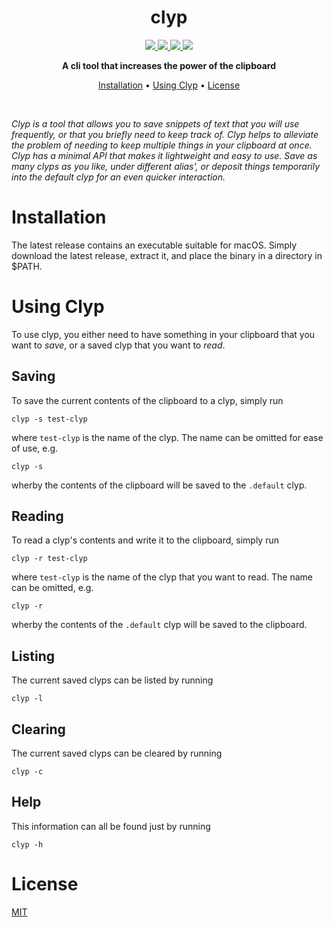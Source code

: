 <div align="center">
<h1>clyp</h1>
  <a href="https://travis-ci.com/gabrielbarker/clyp">
    <img src="https://travis-ci.com/gabrielbarker/clyp.svg?branch=main"/>
  </a>
  <a href="https://www.rust-lang.org/">
    <img src="https://img.shields.io/badge/language-rust-%23dea584"/>
  </a>
  <a href="https://github.com/gabrielbarker/clyp/releases/latest">
    <img src="https://img.shields.io/github/v/release/gabrielbarker/clyp?color=ff69b4"/>
  </a>
  <a href="https://github.com/gabrielbarker/clyp/blob/main/LICENSE">
    <img src="https://img.shields.io/github/license/gabrielbarker/clyp" />
  </a>

<b>A cli tool that increases the power of the clipboard</b>

<a href="#installation">Installation</a> •
<a href="#using-clyp">Using Clyp</a> •
<a href="#license">License</a>

</div>
<br>

_Clyp is a tool that allows you to save snippets of text that you will use frequently, or that you briefly need to keep track of. Clyp helps to alleviate the problem of needing to keep multiple things in your clipboard at once. Clyp has a minimal API that makes it lightweight and easy to use. Save as many clyps as you like, under different alias', or deposit things temporarily into the default clyp for an even quicker interaction._

# Installation

The latest release contains an executable suitable for macOS. Simply download the latest release, extract it, and place the binary in a directory in \$PATH.

# Using Clyp

To use clyp, you either need to have something in your clipboard that you want to _save_, or a saved clyp that you want to _read_.

## Saving

To save the current contents of the clipboard to a clyp, simply run

```
clyp -s test-clyp
```

where `test-clyp` is the name of the clyp. The name can be omitted for ease of use, e.g.

```
clyp -s
```

wherby the contents of the clipboard will be saved to the `.default` clyp.

## Reading

To read a clyp's contents and write it to the clipboard, simply run

```
clyp -r test-clyp
```

where `test-clyp` is the name of the clyp that you want to read. The name can be omitted, e.g.

```
clyp -r
```

wherby the contents of the `.default` clyp will be saved to the clipboard.

## Listing

The current saved clyps can be listed by running

```
clyp -l
```

## Clearing

The current saved clyps can be cleared by running

```
clyp -c
```

## Help

This information can all be found just by running

```
clyp -h
```

# License

[MIT](https://github.com/gabrielbarker/clyp/blob/main/LICENSE)
